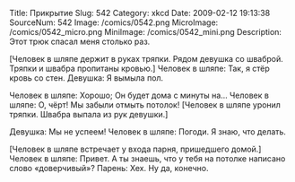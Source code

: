 Title: Прикрытие 
Slug: 542 
Category: xkcd 
Date: 2009-02-12 19:13:38 
SourceNum: 542 
Image: /comics/0542.png 
MicroImage: /comics/0542_micro.png 
MiniImage: /comics/0542_mini.png 
Description: Этот трюк спасал меня столько раз. 

[Человек в шляпе держит в руках тряпки. Рядом девушка со шваброй. Тряпки и швабра пропитаны кровью.]
Человек в шляпе: Так, я стёр кровь со стен.
Девушка: Я вымыла пол.

Человек в шляпе: Хорошо; Он будет дома с минуты на...
Человек в шляпе: О, чёрт! Мы забыли отмыть потолок!
[Человек в шляпе уронил тряпки. Швабра выпала из рук девушки.]

Девушка: Мы не успеем!
Человек в шляпе: Погоди. Я знаю, что делать.

[Человек в шляпе встречает у входа парня, пришедшего домой.]
Человек в шляпе: Привет. А ты знаешь, что у тебя на потолке написано слово «доверчивый»?
Парень: Хех. Ну да, конечно.